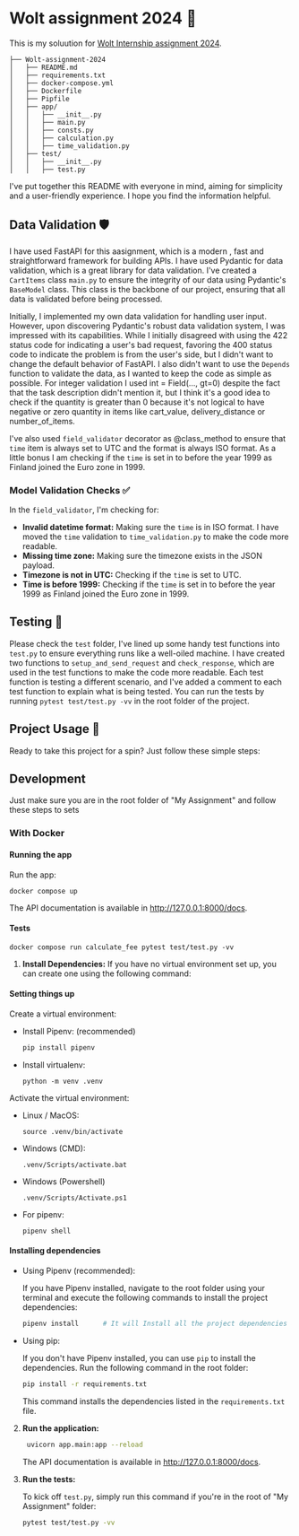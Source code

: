 # Wolt assignment 2024 🚀
This is my soluution for [Wolt Internship assignment 2024](https://github.com/woltapp/engineering-internship-2024).
```
├── Wolt-assignment-2024
│   ├── README.md
│   ├── requirements.txt
│   ├── docker-compose.yml
│   ├── Dockerfile
│   ├── Pipfile
│   ├── app/
│   │   ├── __init__.py
│   │   ├── main.py
│   │   ├── consts.py
│   │   ├── calculation.py
│   │   ├── time_validation.py
│   ├── test/
│   │   ├── __init__.py
│   │   ├── test.py
```

I've put together this README with everyone in mind, aiming for simplicity and a user-friendly experience. I hope you find the information helpful.

## Data Validation 🛡️
I have used FastAPI for this aasignment, which is a modern , fast and straightforward framework for building APIs.
I have used Pydantic for data validation, which is a great library for data validation.
I've created a `CartItems` class `main.py` to ensure the integrity of our data using Pydantic's `BaseModel` class. This class is the backbone of our project, ensuring that all data is validated before being processed. 

Initially, I implemented my own data validation for handling user input. However, upon discovering Pydantic's robust data validation system, I was impressed with its capabilities. While I initially disagreed with using the 422 status code for indicating a user's bad request, favoring the 400 status code to indicate the problem is from the user's side, but I didn't want to change the default behavior of FastAPI. I also didn't want to use the `Depends` function to validate the data, as I wanted to keep the code as simple as possible.
For integer validation I used int = Field(..., gt=0) despite the fact that the task description didn't mention it, but I think it's a good idea to check if the quantity is greater than 0 because it's not logical to have negative or zero quantity in items like cart_value, delivery_distance or number_of_items.

I've also used `field_validator` decorator as @class_method to ensure that `time` item is always set to UTC and the format is always ISO format. As a little bonus I am checking if the `time` is set in to before the year 1999 as Finland joined the Euro zone in 1999.

### Model Validation Checks ✅

In the `field_validator`, I'm checking for:

- **Invalid datetime format:** Making sure the `time` is in ISO format.
I have moved the `time` validation to `time_validation.py` to make the code more readable.
- **Missing time zone:** Making sure the timezone exists in the JSON payload.
- **Timezone is not in UTC:** Checking if the `time` is set to UTC.
- **Time is before 1999:** Checking if the `time` is set in to before the year 1999 as Finland joined the Euro zone in 1999.

## Testing 🧪

Please check the `test` folder, I've lined up some handy test functions into `test.py` to ensure everything runs like a well-oiled machine.
I have created two functions to `setup_and_send_request` and `check_response`, which are used in the test functions to make the code more readable.
Each test function is testing a different scenario, and I've added a comment to each test function to explain what is being tested.
You can run the tests by running `pytest test/test.py -vv` in the root folder of the project.

## Project Usage 🚀

Ready to take this project for a spin? Just follow these simple steps:

## Development

Just make sure you are in the root folder of "My Assignment" and follow these steps to sets

### With Docker


#### Running the app
Run the app:
```
docker compose up
```

The API documentation is available in http://127.0.0.1:8000/docs.

#### Tests
```
docker compose run calculate_fee pytest test/test.py -vv
```


1. **Install Dependencies:**
If you have no virtual environment set up, you can create one using the following command:
#### Setting things up
Create a virtual environment:
- Install Pipenv: (recommended)
    
    ```bash
    pip install pipenv
    ```

- Install virtualenv:

    ```
    python -m venv .venv
    ```

Activate the virtual environment:

* Linux / MacOS:
    ```
    source .venv/bin/activate
    ```
* Windows (CMD):
    ```
    .venv/Scripts/activate.bat
    ```

* Windows (Powershell)
    ```
    .venv/Scripts/Activate.ps1
    ```
* For pipenv:
    ```
    pipenv shell
    ```
#### Installing dependencies
   - Using Pipenv (recommended):

     If you have Pipenv installed, navigate to the root folder using your terminal and execute the following commands to install the project dependencies:

     ```bash
     pipenv install      # It will Install all the project dependencies automatically
     ```

   - Using pip:

     If you don't have Pipenv installed, you can use `pip` to install the dependencies. Run the following command in the root folder:

     ```bash
     pip install -r requirements.txt
     ```

     This command installs the dependencies listed in the `requirements.txt` file.

2. **Run the application:**

   ```bash
    uvicorn app.main:app --reload
    ```
    The API documentation is available in http://127.0.0.1:8000/docs.

3. **Run the tests:**

    To kick off `test.py`, simply run this command if you're in the root of "My Assignment" folder:

    ```bash
    pytest test/test.py -vv
    ```

